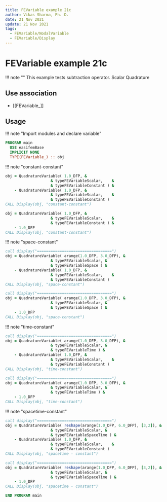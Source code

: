 ```yaml
---
title: FEVariable example 21c
author: Vikas Sharma, Ph. D.
date: 21 Nov 2021
update: 21 Nov 2021
tags:
  - FEVariable/NodalVariable
  - FEVariable/Display
---
```


# FEVariable example 21c

!!! note ""
This example tests subtraction operator. Scalar Quadrature

## Use association

- [[FEVariable_]]

## Usage

!!! note "Import modules and declare variable"

```fortran
PROGRAM main
  USE easifemBase
  IMPLICIT NONE
  TYPE(FEVariable_) :: obj
```

!!! note "constant-constant"

```fortran
obj = QuadratureVariable( 1.0_DFP, &
                    & typeFEVariableScalar,    &
                    & typeFEVariableConstant ) &
    - QuadratureVariable( 1.0_DFP, &
                    & typeFEVariableScalar,    &
                    & typeFEVariableConstant )
CALL Display(obj, "constant-constant")
```

```fortran
obj = QuadratureVariable( 1.0_DFP, &
                    & typeFEVariableScalar,    &
                    & typeFEVariableConstant ) &
    - 1.0_DFP 
CALL Display(obj, "constant-constant")
```

!!! note "space-constant"

```fortran
call display("=================================")
obj = QuadratureVariable( arange(1.0_DFP, 3.0_DFP), &
                    & typeFEVariableScalar, &
                    & typeFEVariableSpace ) &
    - QuadratureVariable( 1.0_DFP, &
                    & typeFEVariableScalar,    &
                    & typeFEVariableConstant )
CALL Display(obj, "space-constant")
```

```fortran
call display("=================================")
obj = QuadratureVariable( arange(1.0_DFP, 3.0_DFP), &
                    & typeFEVariableScalar, &
                    & typeFEVariableSpace ) &
    - 1.0_DFP
CALL Display(obj, "space-constant")
```

!!! note "time-constant"

```fortran
call display("=================================")
obj = QuadratureVariable( arange(1.0_DFP, 3.0_DFP), &
                    & typeFEVariableScalar, &
                    & typeFEVariableTime ) &
    - QuadratureVariable( 1.0_DFP, &
                    & typeFEVariableScalar,    &
                    & typeFEVariableConstant )
CALL Display(obj, "time-constant")
```

```fortran
call display("=================================")
obj = QuadratureVariable( arange(1.0_DFP, 3.0_DFP), &
                    & typeFEVariableScalar, &
                    & typeFEVariableTime ) &
    - 1.0_DFP 
CALL Display(obj, "time-constant")
```

!!! note "spacetime-constant"

```fortran
call display("=================================")
obj = QuadratureVariable( reshape(arange(1.0_DFP, 6.0_DFP), [3,2]), &
                    & typeFEVariableScalar, &
                    & typeFEVariableSpaceTime ) &
    - QuadratureVariable( 1.0_DFP, &
                    & typeFEVariableScalar,    &
                    & typeFEVariableConstant )
CALL Display(obj, "spacetime - constant")
```

```fortran
call display("=================================")
obj = QuadratureVariable( reshape(arange(1.0_DFP, 6.0_DFP), [3,2]), &
                    & typeFEVariableScalar, &
                    & typeFEVariableSpaceTime ) &
    - 1.0_DFP 
CALL Display(obj, "spacetime - constant")
```

```fortran
END PROGRAM main
```

